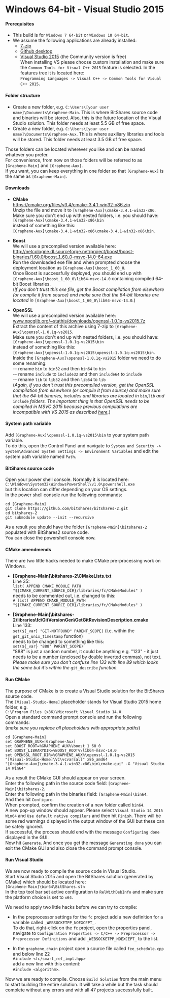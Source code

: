 Windows 64-bit - Visual Studio 2015
============================

#### Prerequisites ####
* This build is for `Windows 7 64-bit` or `Windows 10 64-bit`.
* We assume the following applications are already installed:
  * [7-zip](http://www.7-zip.org)
  * [Github desktop](https://desktop.github.com)
  * [Visual Studio 2015](https://www.visualstudio.com) (the Community version is free)  
When installing VS please choose custom installation and make sure the `Common Tools for Visual C++ 2015` feature is selected. In the features tree it is located here:  
`Programming Languages -> Visual C++ -> Common Tools for Visual C++ 2015`.

#### Folder structure ####
* Create a new folder, e.g. `C:\Users\[your user name]\Documents\Graphene-Main`. This is where BitShares source code and binaries will be stored. Also, this is the future location of the Visual Studio solution. This folder needs at least 5.5 GB of free space.
* Create a new folder, e.g. `C:\Users\[your user name]\Documents\Graphene-Aux`. This is where auxiliary libraries and tools will be stored. This folder needs at least 3.5 GB of free space.

Those folders can be located wherever you like and can be named whatever you prefer.  
For convenience, from now on those folders will be referred to as `[Graphene-Main]` and `[Graphene-Aux]`.  
If you want, you can keep everything in one folder so that `[Graphene-Aux]` is the same as `[Graphene-Main]`.

#### Downloads ####

* **CMake**  
https://cmake.org/files/v3.4/cmake-3.4.1-win32-x86.zip  
Unzip the file and move it to `[Graphene-Aux]\cmake-3.4.1-win32-x86`.  
Make sure you don't end up with nested folders, i.e. you should have:  
`[Graphene-Aux]\cmake-3.4.1-win32-x86\bin`  
instead of something like this:  
`[Graphene-Aux]\cmake-3.4.1-win32-x86\cmake-3.4.1-win32-x86\bin`.

* **Boost**  
We will use a precompiled version available here:  
http://netcologne.dl.sourceforge.net/project/boost/boost-binaries/1.60.0/boost_1_60_0-msvc-14.0-64.exe  
Run the downloaded exe file and when prompted choose the deployment location as `[Graphene-Aux]\boost_1_60_0`.  
Once Boost is successfully deployed, you should end up with `[Graphene-Aux]\boost_1_60_0\lib64-msvc-14.0` containing compiled 64-bit Boost libraries.  
(*If you don't trust this exe file, get the Boost compilation from elsewhere (or compile it from source) and make sure that the 64-bit libraries are located in* `[Graphene-Aux]\boost_1_60_0\lib64-msvc-14.0`*.*)

* **OpenSSL**  
We will use a precompiled version available here:  
www.npcglib.org/~stathis/downloads/openssl-1.0.1q-vs2015.7z  
Extract the content of this archive using 7-zip to `[Graphene-Aux]\openssl-1.0.1q-vs2015`.  
Make sure you don't end up with nested folders, i.e. you should have:  
`[Graphene-Aux]\openssl-1.0.1q-vs2015\bin`  
instead of something like this:  
`[Graphene-Aux]\openssl-1.0.1q-vs2015\openssl-1.0.1q-vs2015\bin`.  
Inside the `[Graphene-Aux]\openssl-1.0.1q-vs2015` folder we need to do some renaming:  
-- rename `bin` to `bin32` and then `bin64` to `bin`  
-- rename `include` to `include32` and then `include64` to `include`  
-- rename `lib` to `lib32` and then `lib64` to `lib`  
(*Again, if you don't trust this precompiled version, get the OpenSSL compilation from elsewhere (or compile it from source) and make sure that the 64-bit binaries, includes and libraries are located in* `bin`*,*`lib` *and* `include` *folders. The important thing is that OpenSSL needs to be compiled in MSVC 2015 because previous compilations are incompatible with VS 2015 as described [here](http://stackoverflow.com/questions/30412951/unresolved-external-symbol-imp-fprintf-and-imp-iob-func-sdl2).*)

#### System path variable ####
Add `[Graphene-Aux]\openssl-1.0.1q-vs2015\bin` to your system path variable.  
To do this, open the Control Panel and navigate to `System and Security -> System\Advanced System Settings -> Environment Variables` and edit the system path variable named `Path`.

#### BitShares source code ####
Open your power shell console. Normally it is located here:  
`C:\Windows\System32\WindowsPowerShell\v1.0\powershell.exe`  
but this location can differ depending on your OS settings.  
In the power shell console run the following commands:  
```
cd [Graphene-Main]
git clone https://github.com/bitshares/bitshares-2.git
cd bitshares-2
git submodule update --init --recursive
```
As a result you should have the folder `[Graphene-Main]\bitshares-2` populated with BitShares2 source code.  
You can close the powershell console now.

#### CMake amendmends ####
There are two little hacks needed to make CMake pre-processing work on Windows.  
* **[Graphene-Main]\bitshares-2\CMakeLists.txt**  
Line 35:  
`list( APPEND CMAKE_MODULE_PATH "${CMAKE_CURRENT_SOURCE_DIR}/libraries/fc/CMakeModules" )`  
needs to be commented out, i.e. changed to this:  
`# list( APPEND CMAKE_MODULE_PATH "${CMAKE_CURRENT_SOURCE_DIR}/libraries/fc/CMakeModules" )`

* **[Graphene-Main]\bitshares-2\libraries\fc\GitVersionGen\GetGitRevisionDescription.cmake**  
Line 133:  
`set(${_var} "GIT-NOTFOUND" PARENT_SCOPE)` (i.e. within the `get_git_unix_timestamp` function)  
needs to be changed to something like this:  
`set(${_var} "888" PARENT_SCOPE)`  
"888" is just a random number, it could  be anything e.g. "123" - it just needs to be a number (enclosed by double inverted commas), not text. *Please make sure you don't confuse line 133 with line 89 which looks the same but it's within the* `git_describe` *function.*

#### Run CMake ####
The purpose of CMake is to create a Visual Studio solution for the BitShares source code.  
The `[Visual-Studio-Home]` placeholder stands for Visual Studio 2015 home folder, e.g.  
`C:\Program Files (x86)\Microsoft Visual Studio 14.0`  
Open a standard command prompt console and run the following commands:  
(*make sure you replace all placeholders with appropriate paths*)
```
cd [Graphene-Main]
set GRAPHENE_AUX=[Graphene-Aux]
set BOOST_ROOT=%GRAPHENE_AUX%\boost_1_60_0
set BOOST_LIBRARYDIR=%BOOST_ROOT%\lib64-msvc-14.0
set OPENSSL_ROOT_DIR=%GRAPHENE_AUX%\openssl-1.0.1q-vs2015
"[Visual-Studio-Home]\VC\vcvarsall" x86_amd64
"[Graphene-Aux]\cmake-3.4.1-win32-x86\bin\cmake-gui" -G "Visual Studio 14 Win64"
```
As a result the CMake GUI should appear on your screen.  
Enter the following path in the source code field: `[Graphene-Main]\bitshares-2`.  
Enter the following path in the binaries field: `[Graphene-Main]\bin64`.  
And then hit `Configure`.  
When prompted, confirm the creation of a new folder called `bin64`.  
A new pop-up window should appear. Please select `Visual Studio 14 2015 Win64` and `Use default native compilers` and then hit `Finish`. 
There will be some red warnings displayed in the output window of the GUI but these can be safely ignored.  
If successful, the process should end with the message `Configuring done` displayed in the GUI.  
Now hit `Generate`. And once you get the message `Generating done` you can exit the CMake GUI and also close the command prompt console.

#### Run Visual Studio ####
We are now ready to compile the source code in Visual Studio.  
Start Visual Studio 2015 and open the BitShares solution (generated by CMake) which should be located here:  
`[Graphene-Main]\bin64\BitShares.sln`  
In the top tool bar set active configuration to `RelWithDebInfo` and make sure the platform choice is set to `x64`.

We need to apply two little hacks before we can try to compile:
* In the preprocessor settings for the `fc` project add a new definition for a variable called `_WEBSOCKETPP_NOEXCEPT_`.  
To do that, right-click on the `fc` project, open the properties panel, navigate to `Configuration Properties -> C/C++ -> Preprocessor -> Preprocessor Definitions` and add `_WEBSOCKETPP_NOEXCEPT_` to the list.

* In the `graphene_chain` project open a source file called `fee_schedule.cpp` and below line 22  
`#include <fc/smart_ref_impl.hpp>`  
add a new line with this content:  
`#include <algorithm>`.

Now we are ready to compile. Choose `Build Solution` from the main menu to start building the entire solution. It will take a while but the task should complete without any errors and with all 47 projects successfully built.
